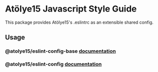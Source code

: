 # Atölye15 Javascript Style Guide

This package provides Atölye15's .eslintrc as an extensible shared config.

## Usage

### @atolye15/eslint-config-base [documentation](https://github.com/atolye15/javascript/tree/master/packages/eslint-config-base)

### @atolye15/eslint-config [documentation](https://github.com/atolye15/javascript/tree/master/packages/eslint-config)
